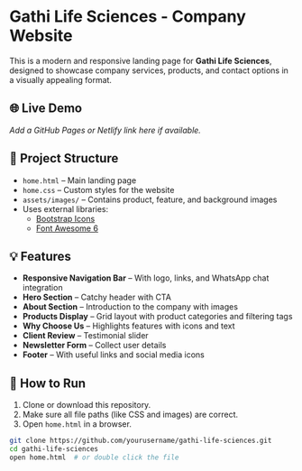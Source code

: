 # Gathi Life Sciences - Company Website

This is a modern and responsive landing page for **Gathi Life Sciences**, designed to showcase company services, products, and contact options in a visually appealing format.

## 🌐 Live Demo
*Add a GitHub Pages or Netlify link here if available.*

## 📁 Project Structure

- `home.html` – Main landing page
- `home.css` – Custom styles for the website
- `assets/images/` – Contains product, feature, and background images
- Uses external libraries:
  - [Bootstrap Icons](https://icons.getbootstrap.com/)
  - [Font Awesome 6](https://fontawesome.com/)

## 💡 Features

- **Responsive Navigation Bar** – With logo, links, and WhatsApp chat integration
- **Hero Section** – Catchy header with CTA
- **About Section** – Introduction to the company with images
- **Products Display** – Grid layout with product categories and filtering tags
- **Why Choose Us** – Highlights features with icons and text
- **Client Review** – Testimonial slider
- **Newsletter Form** – Collect user details
- **Footer** – With useful links and social media icons

## 🚀 How to Run

1. Clone or download this repository.
2. Make sure all file paths (like CSS and images) are correct.
3. Open `home.html` in a browser.

```bash
git clone https://github.com/yourusername/gathi-life-sciences.git
cd gathi-life-sciences
open home.html  # or double click the file
